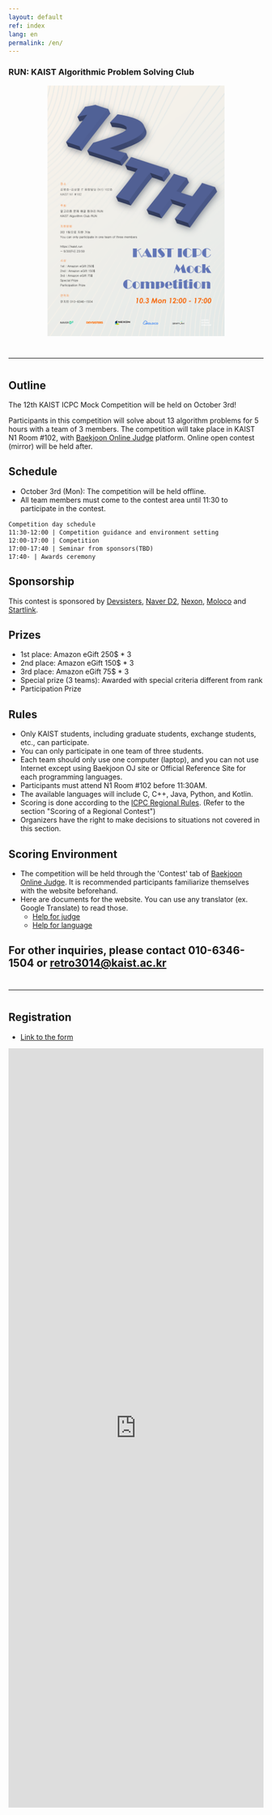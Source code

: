 ```yaml
---
layout: default
ref: index
lang: en
permalink: /en/
---
```


### RUN: KAIST Algorithmic Problem Solving Club


<div style="text-align: center">
	<img src="/index/poster2022F.png" alt="poster" style="width: 350px;"/>
</div>
<hr style="size: 20; margin-top: 40px; margin-bottom: 40px; border: solid; border-width: 0; border-bottom: 1px solid #e8e8e8;"/>

## Outline

The 12th KAIST ICPC Mock Competition will be held on October 3rd!

Participants in this competition will solve about 13 algorithm problems for 5 hours with a team of 3 members.
The competition will take place in KAIST N1 Room #102, with [Baekjoon Online Judge](https://acmicpc.net) platform. Online open contest (mirror) will be held after.

## Schedule

- October 3rd (Mon): The competition will be held offline. 
- All team members must come to the contest area until 11:30 to participate in the contest.

```
Competition day schedule
11:30-12:00 | Competition guidance and environment setting
12:00-17:00 | Competition
17:00-17:40 | Seminar from sponsors(TBD)
17:40- | Awards ceremony
```

## Sponsorship

This contest is sponsored by [Devsisters](https://www.devsisters.com/), [Naver D2](https://d2.naver.com), [Nexon](https://www.nexon.com/), [Moloco](https://www.moloco.com/) and [Startlink](http://startlink.io).

## Prizes

- 1st place: Amazon eGift 250$ * 3
- 2nd place: Amazon eGift 150$ * 3
- 3rd place: Amazon eGift 75$ * 3
- Special prize (3 teams): Awarded with special criteria different from rank
- Participation Prize

## Rules

- Only KAIST students, including graduate students, exchange students, etc., can participate.
- You can only participate in one team of three students.
- Each team should only use one computer (laptop), and you can not use Internet except using Baekjoon OJ site or Official Reference Site for each programming languages.
- Participants must attend N1 Room #102 before 11:30AM.
- The available languages will include C, C++, Java, Python, and Kotlin.
- Scoring is done according to the [ICPC Regional Rules](https://icpc.baylor.edu/regionals/rules). (Refer to the section "Scoring of a Regional Contest")
- Organizers have the right to make decisions to situations not covered in this section.

## Scoring Environment

- The competition will be held through the 'Contest' tab of [Baekjoon Online Judge](https://www.acmicpc.net/). It is recommended participants familiarize themselves with the website beforehand.
- Here are documents for the website. You can use any translator (ex. Google Translate) to read those.
  - [Help for judge](https://www.acmicpc.net/help/judge)
  - [Help for language](https://www.acmicpc.net/help/language)

## For other inquiries, please contact 010-6346-1504 or retro3014@kaist.ac.kr

<hr style="margin-top: 40px; margin-bottom: 40px; border: solid; border-width: 0; border-bottom: 1px solid #e8e8e8;"/>

## Registration

- [Link to the form](https://docs.google.com/forms/d/e/1FAIpQLSdVzykTadgRTYlpbzvRWHOvy18DA6lY8Zrpss3fCwzVGcUFWg/viewform?usp=sf_link)
<iframe src="https://docs.google.com/forms/d/e/1FAIpQLSdVzykTadgRTYlpbzvRWHOvy18DA6lY8Zrpss3fCwzVGcUFWg/viewform" frameborder="0" width="100%" height="1500px"></iframe>

